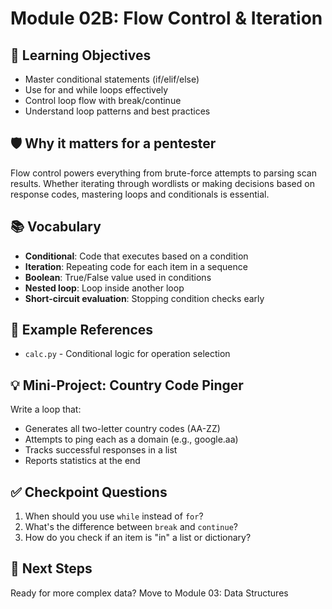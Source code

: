 # Module 02B: Flow Control & Iteration

## 🎯 Learning Objectives
- Master conditional statements (if/elif/else)
- Use for and while loops effectively
- Control loop flow with break/continue
- Understand loop patterns and best practices

## 🛡️ Why it matters for a pentester
Flow control powers everything from brute-force attempts to parsing scan results. Whether iterating through wordlists or making decisions based on response codes, mastering loops and conditionals is essential.

## 📚 Vocabulary
- **Conditional**: Code that executes based on a condition
- **Iteration**: Repeating code for each item in a sequence
- **Boolean**: True/False value used in conditions
- **Nested loop**: Loop inside another loop
- **Short-circuit evaluation**: Stopping condition checks early

## 📂 Example References
- `calc.py` - Conditional logic for operation selection

## 💡 Mini-Project: Country Code Pinger
Write a loop that:
- Generates all two-letter country codes (AA-ZZ)
- Attempts to ping each as a domain (e.g., google.aa)
- Tracks successful responses in a list
- Reports statistics at the end

## ✅ Checkpoint Questions
1. When should you use `while` instead of `for`?
2. What's the difference between `break` and `continue`?
3. How do you check if an item is "in" a list or dictionary?

## 🔗 Next Steps
Ready for more complex data? Move to Module 03: Data Structures